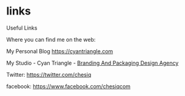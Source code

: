 # links
Useful Links

Where you can find me on the web:

My Personal Blog https://cyantriangle.com

My Studio - Cyan Triangle - <a title="Branding And Packaging Design Agency" href="https://cyantriangle.com">Branding And Packaging Design Agency</a>

Twitter: https://twitter.com/chesiq

facebook: https://www.facebook.com/chesiqcom
